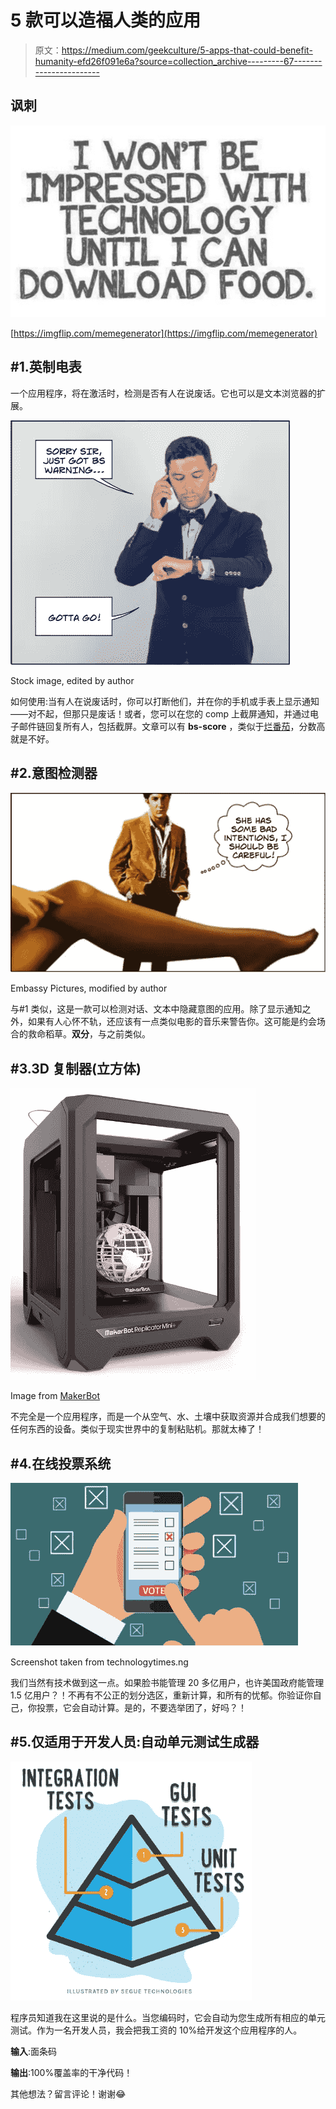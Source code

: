 # 5 款可以造福人类的应用

> 原文：<https://medium.com/geekculture/5-apps-that-could-benefit-humanity-efd26f091e6a?source=collection_archive---------67----------------------->

## 讽刺

![](img/dbecfcf49f0bb94f01f0d0e35d35e3eb.png)

[https://imgflip.com/memegenerator](https://imgflip.com/memegenerator)

## #1.英制电表

一个应用程序，将在激活时，检测是否有人在说废话。它也可以是文本浏览器的扩展。

![](img/984d57a799e5c0ad930da21035f3181d.png)

Stock image, edited by author

如何使用:当有人在说废话时，你可以打断他们，并在你的手机或手表上显示通知——对不起，但那只是废话！或者，您可以在您的 comp 上截屏通知，并通过电子邮件链回复所有人，包括截屏。文章可以有 **bs-score** ，类似于[烂番茄](https://www.rottentomatoes.com/)，分数高就是不好。

## #2.意图检测器

![](img/0d0264b03d5f959d81c3cba1bfc1c3f2.png)

Embassy Pictures, modified by author

与#1 类似，这是一款可以检测对话、文本中隐藏意图的应用。除了显示通知之外，如果有人心怀不轨，还应该有一点类似电影的音乐来警告你。这可能是约会场合的救命稻草。**双分**，与之前类似。

## #3.3D 复制器(立方体)

![](img/5665bd4140e3c316356f29d3d76964e5.png)

Image from [MakerBot](https://www.makerbot.com/3d-printers/replicator-mini/)

不完全是一个应用程序，而是一个从空气、水、土壤中获取资源并合成我们想要的任何东西的设备。类似于现实世界中的复制粘贴机。那就太棒了！

## #4.在线投票系统

![](img/a6cef8dff1c6faa3dd92f6c758135220.png)

Screenshot taken from technologytimes.ng

我们当然有技术做到这一点。如果脸书能管理 20 多亿用户，也许美国政府能管理 1.5 亿用户？！不再有不公正的划分选区，重新计算，和所有的忧郁。你验证你自己，你投票，它会自动计算。是的，不要选举团了，好吗？！

## #5.仅适用于开发人员:自动单元测试生成器

![](img/8074e424abe20faec0cacc8752d56382.png)

程序员知道我在这里说的是什么。当您编码时，它会自动为您生成所有相应的单元测试。作为一名开发人员，我会把我工资的 10%给开发这个应用程序的人。

**输入**:面条码

**输出**:100%覆盖率的干净代码！

其他想法？留言评论！谢谢😂